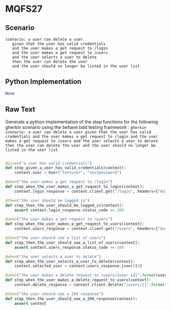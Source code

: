 # MQFS27
## Scenario
```gherkin
scenario: a user can delete a user 
   given that the user has valid credentials 
   and the user makes a get request to /login 
   and the user makes a get request to /users 
   and the user selects a user to delete 
   then the user can delete the user 
   and the user should no longer be listed in the user list
```


## Python Implementation
```python
None
```


## Raw Text
Generate a python implementation of the step functions for the following gherkin scenario using the behave bdd testing framework : ```gherkin scenario: a user can delete a user given that the user has valid credentials and the user makes a get request to /login and the user makes a get request to /users and the user selects a user to delete then the user can delete the user and the user should no longer be listed in the user list ```



```python from behave import given, when, then

@given("a user has valid credentials")
def step_given_a_user_has_valid_credentials(context):
    context.user = User("testuser", "testpassword")

@when("the user makes a get request to /login")
def step_when_the_user_makes_a_get_request_to_login(context):
    context.login_response = context.client.get("/login", headers={"Authorization": context.user.get_auth_header()})

@then("the user should be logged in")
def step_then_the_user_should_be_logged_in(context):
    assert context.login_response.status_code == 200

@when("the user makes a get request to /users")
def step_when_the_user_makes_a_get_request_to_users(context):
    context.users_response = context.client.get("/users", headers={"Authorization": context.user.get_auth_header()})

@then("the user should see a list of users")
def step_then_the_user_should_see_a_list_of_users(context):
    assert context.users_response.status_code == 200

@when("the user selects a user to delete")
def step_when_the_user_selects_a_user_to_delete(context):
    context.selected_user = context.users_response.json()[0]

@when("the user makes a delete request to /users/{user_id}".format(user_id=context.selected_user["id"]))
def step_when_the_user_makes_a_delete_request_to_users(context):
    context.delete_response = context.client.delete("/users/{}".format(context.selected_user["id"]), headers={"Authorization": context.user.get_auth_header()})

@then("the user should see a 204 response")
def step_then_the_user_should_see_a_204_response(context):
    assert context
